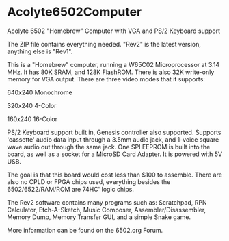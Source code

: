 # Acolyte6502Computer
Acolyte 6502 "Homebrew" Computer with VGA and PS/2 Keyboard support

The ZIP file contains everything needed.  "Rev2" is the latest version, anything else is "Rev1".

This is a "Homebrew" computer, running a W65C02 Microprocessor at 3.14 MHz.
It has 80K SRAM, and 128K FlashROM.  There is also 32K write-only memory for VGA output.
There are three video modes that it supports:

640x240 Monochrome

320x240 4-Color

160x240 16-Color

PS/2 Keyboard support built in, Genesis controller also supported.
Supports 'cassette' audio data input through a 3.5mm audio jack, and 1-voice square wave audio out through the same jack.
One SPI EEPROM is built into the board, as well as a socket for a MicroSD Card Adapter.
It is powered with 5V USB.

The goal is that this board would cost less than $100 to assemble.
There are also no CPLD or FPGA chips used, everything besides the 6502/6522/RAM/ROM are 74HC' logic chips.

The Rev2 software contains many programs such as: 
Scratchpad, RPN Calculator, Etch-A-Sketch, Music Composer, Assembler/Disassembler, Memory Dump, Memory Transfer GUI, and a simple Snake game.

More information can be found on the 6502.org Forum.
